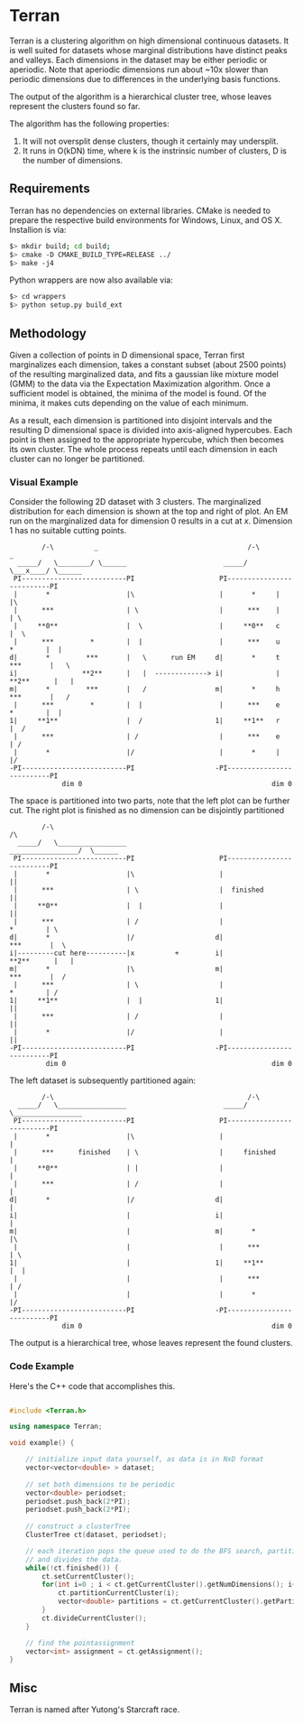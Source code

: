 <h1>Terran</h1>

Terran is a clustering algorithm on high dimensional continuous datasets. It is well suited for datasets whose marginal distributions have distinct peaks and valleys. Each dimensions in the dataset may be either periodic or aperiodic. Note that aperiodic dimensions run about ~10x slower than periodic dimensions due to differences in the underlying basis functions.

The output of the algorithm is a hierarchical cluster tree, whose leaves represent the clusters found so far.

The algorithm has the following properties:

1) It will not oversplit dense clusters, though it certainly may undersplit.  
2) It runs in O(kDN) time, where k is the instrinsic number of clusters, D is the number of dimensions.

<h2>Requirements</h2>

Terran has no dependencies on external libraries. CMake is needed to prepare the respective build environments for Windows, Linux, and OS X. Installion is via:

``` bash
$> mkdir build; cd build;
$> cmake -D CMAKE_BUILD_TYPE=RELEASE ../
$> make -j4
```

Python wrappers are now also available via:
``` bash
$> cd wrappers
$> python setup.py build_ext
```

<h2>Methodology</h2>

Given a collection of points in D dimensional space, Terran first marginalizes each dimension, takes a constant subset (about 2500 points) of the resulting marginalized data, and fits a gaussian like mixture model (GMM) to the data via the Expectation Maximization algorithm. Once a sufficient model is obtained, the minima of the model is found. Of the minima, it makes cuts depending on the value of each minimum.

As a result, each dimension is partitioned into disjoint intervals and the resulting D dimensional space is divided into axis-aligned hypercubes. Each point is then assigned to the appropriate hypercube, which then becomes its own cluster. The whole process repeats until each dimension in each cluster can no longer be partitioned.

<h3> Visual Example </h3>

Consider the following 2D dataset with 3 clusters. The marginalized distribution for each dimension is shown at the top and right of plot. An EM run on the marginalized data for dimension 0 results in a cut at _x_. Dimension 1 has no suitable cutting points.

```     
        /-\          _                                     /-\          _         
  _____/   \________/ \______                        _____/   \___x____/ \______  
 PI--------------------------PI                     PI--------------------------PI 
 |       *                   |\                     |       *     |             |\        
 |      ***                  | \                    |      ***    |             | \   
 |     **0**                 |  \                   |     **0**   c             |  \ 
 |      ***         *        |  |                   |      ***    u    *        |  | 
d|       *         ***       |   \      run EM     d|       *     t   ***       |   \
i|                **2**      |   |  -------------> i|             |  **2**      |   |
m|       *         ***       |   /                 m|       *     h   ***       |   /
 |      ***         *        |  |                   |      ***    e    *        |  |
1|     **1**                 |  /                  1|     **1**   r             |  /
 |      ***                  | /                    |      ***    e             | /
 |       *                   |/                     |       *     |             |/
-PI--------------------------PI                    -PI--------------------------PI  
             dim 0                                               dim 0  
```

The space is partitioned into two parts, note that the left plot can be further cut. The right plot is finished as no dimension can be disjointly partitioned

```     
        /-\                                                            /\         
  _____/   \_________________                        _________________/  \______  
 PI--------------------------PI                     PI--------------------------PI 
 |       *                   |\                     |                           ||
 |      ***                  | \                    |  finished                 ||  
 |     **0**                 |  |                   |                           ||  
 |      ***                  | /                    |                  *        | \
d|       *                   |/                    d|                 ***       |  \
i|---------cut here----------|x          +         i|                **2**      |   | 
m|       *                   |\                    m|                 ***       |  / 
 |      ***                  | \                    |                  *        | / 
1|     **1**                 |  |                  1|                           || 
 |      ***                  | /                    |                           || 
 |       *                   |/                     |                           ||
-PI--------------------------PI                    -PI--------------------------PI
         dim 0                                                   dim 0  
```

The left dataset is subsequently partitioned again:

```     
        /-\                                                /-\                   
  _____/   \_________________                        _____/   \_________________  
 PI--------------------------PI                     PI--------------------------PI 
 |       *                   |\                     |                           | 
 |      ***      finished    | \                    |     finished              | 
 |     **0**                 | |                    |                           |
 |      ***                  | /                    |                           | 
d|       *                   |/                    d|                           |
i|                           |                     i|                           |
m|                           |                     m|       *                   |\
 |                           |                      |      ***                  | \
1|                           |                     1|     **1**                 |  |
 |                           |                      |      ***                  | / 
 |                           |                      |       *                   |/
-PI--------------------------PI                    -PI--------------------------PI
             dim 0                                               dim 0  
```

The output is a hierarchical tree, whose leaves represent the found clusters.

<h3> Code Example </h3>

Here's the C++ code that accomplishes this. 

```cpp

#include <Terran.h>

using namespace Terran;

void example() {

    // initialize input data yourself, as data is in NxD format
    vector<vector<double> > dataset;
    
    // set both dimensions to be periodic
    vector<double> periodset;
    periodset.push_back(2*PI);
    periodset.push_back(2*PI);
    
    // construct a clusterTree
    ClusterTree ct(dataset, periodset);

    // each iteration pops the queue used to do the BFS search, partitions each dimension,
    // and divides the data.
    while(!ct.finished()) {
        ct.setCurrentCluster();
        for(int i=0 ; i < ct.getCurrentCluster().getNumDimensions(); i++) {
            ct.partitionCurrentCluster(i);
            vector<double> partitions = ct.getCurrentCluster().getPartition(i);
        }
        ct.divideCurrentCluster();
    }

    // find the pointassignment
    vector<int> assignment = ct.getAssignment();
}
```

<h2> Misc </h2>

Terran is named after Yutong's Starcraft race.
